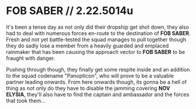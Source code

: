 # FOB SABER // 2.22.5014u
It's been a tense day as not only did their dropship get shot down, they also had to deal with numerous forces en-route to the destination of **FOB SABER**. Fresh and not yet battle-tested the squad manages to pull together though they do sadly lose a member from a heavily guarded and emplaced rainmaker that has been causing the approach vector to **FOB SABER** to be fraught with danger. 

Pushing through though, they finally get some respite inside and an addition to the squad codename "Panopticon", who will prove to be a valuable partner leading onwards. From here onwards though, its gonna be a hell of thing as not only do they have to disable the jamming covering **NOV ELYSIA**, they'll also have to find the captain and ambassador and the forces that took them...